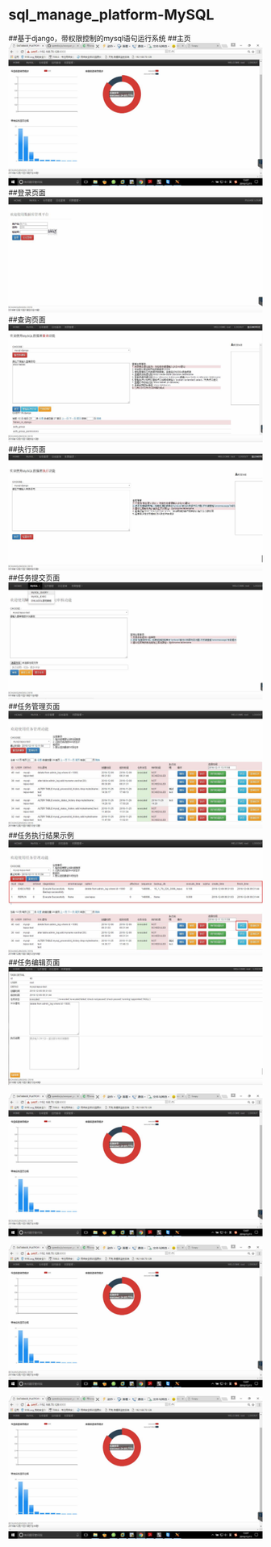 # sql_manage_platform-MySQL
##基于django，带权限控制的mysql语句运行系统
##主页
![image](https://github.com/speedocjx/myfile/blob/master/sql-manage-platform/main.jpg)
##登录页面
![image](https://github.com/speedocjx/myfile/blob/master/sql-manage-platform/login.jpg)
##查询页面
![image](https://github.com/speedocjx/myfile/blob/master/sql-manage-platform/mysql_query.jpg)
##执行页面
![image](https://github.com/speedocjx/myfile/blob/master/sql-manage-platform/mysql_exec.jpg)
##任务提交页面
![image](https://github.com/speedocjx/myfile/blob/master/sql-manage-platform/task_upload.jpg)
##任务管理页面
![image](https://github.com/speedocjx/myfile/blob/master/sql-manage-platform/task_manage.jpg)
##任务执行结果示例
![image](https://github.com/speedocjx/myfile/blob/master/sql-manage-platform/resul_of_task.jpg)
##任务编辑页面
![image](https://github.com/speedocjx/myfile/blob/master/sql-manage-platform/task_edit.jpg)

![image](https://github.com/speedocjx/myfile/blob/master/sql-manage-platform/main.jpg)

![image](https://github.com/speedocjx/myfile/blob/master/sql-manage-platform/main.jpg)

![image](https://github.com/speedocjx/myfile/blob/master/sql-manage-platform/main.jpg)
